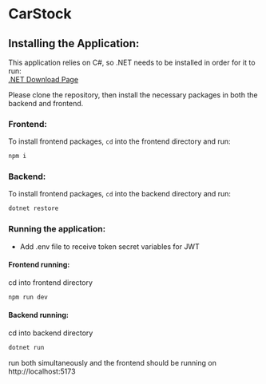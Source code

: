 # CarStock

## Installing the Application:

This application relies on C#, so .NET needs to be installed in order for it to run:  
[.NET Download Page](https://dotnet.microsoft.com/en-us/download)

Please clone the repository, then install the necessary packages in both the backend and frontend.

### Frontend:
To install frontend packages, `cd` into the frontend directory and run:

```bash
npm i
```

### Backend:
To install frontend packages, `cd` into the backend directory and run:

```bash
dotnet restore
```

### Running the application:
- Add .env file to receive token secret variables for JWT

#### Frontend running:
cd into frontend directory
```bash
npm run dev
```

#### Backend running:
cd into backend directory
```bash
dotnet run
```
run both simultaneously and the frontend should be running on http://localhost:5173
